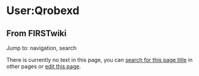# User:Qrobexd

## From FIRSTwiki

Jump to: navigation, search

There is currently no text in this page, you can [search for this page title](Special:Search/Qrobexd "Special:Search/Qrobexd") in other pages or [edit this page](http://www.firstwiki.net/index.php?title=User:Qrobexd&action=edit "http://www.firstwiki.net/index.php?title=User:Qrobexd&action=edit").
